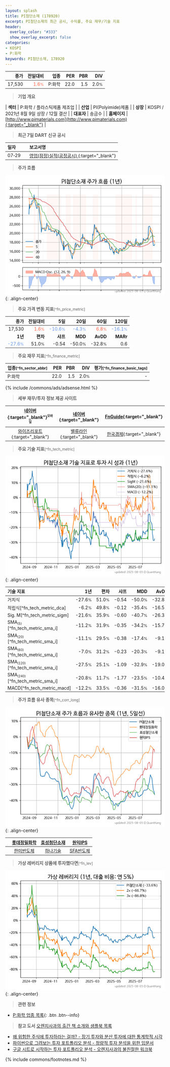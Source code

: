 ```yaml
---
layout: splash
title: PI첨단소재 (178920)
excerpt: PI첨단소재의 최근 공시, 수익률, 주요 재무/기술 지표
header:
  overlay_color: "#333"
  show_overlay_excerpt: false
categories:
- KOSPI
- P:화학
keywords: PI첨단소재, 178920
---
```


| **종가** | **전일대비** | **업종** | **PER** | **PBR** | **DIV** |
| -------: | -----------: | -------: | ------: | ------: | ------: |
| 17,530 | <span style="color: tomato">1.6<small>%</small></span> | P:화학 | 22.0 | 1.5 | 2.0<small>%</small> |

<!-- more -->


> **기업 개요**<a id="company"></a>

| <span style="white-space:nowrap;">**섹터**</span> | P:화학 / 플라스틱제품 제조업 |
| <span style="white-space:nowrap;">**산업**</span> | PI(Polyimide)제품 |
| <span style="white-space:nowrap;">**상장**</span> | KOSPI / 2021년 8월 9일 상장 / 12월 결산 |
| <span style="white-space:nowrap;">**대표자**</span> | 송금수 |
| <span style="white-space:nowrap;">**홈페이지**</span> | [http://www.pimaterials.com](http://www.pimaterials.com){:target="_blank"} |


> **최근 7일 DART 신규 공시**<a id="dart"></a>

| **일자** |      | **보고서명** |
| :------- | :--- | :----------- |
| 07&#x2011;29 | | [영업(잠정)실적(공정공시)              ](https://dart.fss.or.kr/dsaf001/main.do?rcpNo=20250729800018){:target="_blank"} |


> **주가 흐름**<a id="price"></a>

![178920](/stock/images/178920.png){: .align-center}


> **주요 가격 변동 지표**<small>[^fn_price_metric]</small>

| **종가** | **전일대비** | **5일** | **20일** | **60일** | **120일** |
| -------: | -----------: | ------: | -------: | -------: | --------: |
| 17,530 | <span style="color: tomato">1.6<small>%</small></span> | <span style="color: cornflowerblue">-10.6<small>%</small></span> | <span style="color: cornflowerblue">-4.3<small>%</small></span> | <span style="color: tomato">6.8<small>%</small></span> | <span style="color: cornflowerblue">-16.1<small>%</small></span> |
| **1년** | **편차** | **샤프** | **MDD** | **AvDD** | **MARr** |
| <span style="color: cornflowerblue">-27.6<small>%</small></span> | 51.0<small>%</small> | -0.54 | -50.0<small>%</small> | -32.8<small>%</small> | 0.6 |


> **주요 재무 지표**<small>[^fn_finance_metric]</small>

| **업종**<small>[^fn_sector_abbr]</small> | **PER** | **PBR** | **DIV** | **평가**<small>[^fn_finance_basic_tags]</small> |
| :--------------------------------------- | ------: | ------: | ------: | ----------------------------------------------: |
| P:화학 | 22.0 | 1.5 | 2.0<small>%</small> | - |



{% include /commons/ads/adsense.html %}

> **세부 재무/투자 정보 제공 사이트**

| [네이버](https://m.stock.naver.com/domestic/stock/178920/finance/summary){:target="_blank"}<sup><small>모바일</small></sup> | [네이버](https://finance.naver.com/item/coinfo.naver?code=178920){:target="_blank"} | [FnGuide](https://comp.fnguide.com/SVO2/ASP/SVD_Invest.asp?gicode=A178920&MenuYn=Y){:target="_blank"} |
| :---: | :---: | :---: |
| [와이즈리포트](https://comp.wisereport.co.kr/company/c1040001.aspx?cmp_cd=178920){:target="_blank"} | [밸류라인](https://www.valueline.co.kr/finance/summary/178920){:target="_blank"} | [한국경제](https://markets.hankyung.com/stock/178920/financial-summary){:target="_blank"} |


> **주요 기술 지표**<small>[^fn_tech_metric]</small>


![178920](/stock/images/178920_tech.png){: .align-center}

| **기술 지표** | **1년** | **편차** | **샤프** | **MDD** | **AvDD** |
| :------------ | ------: | -----------: | -------: | ------: | -------: |
| 거치식 | -27.6<small>%</small> | 51.0<small>%</small> | -0.54 | -50.0<small>%</small> | -32.8<small>%</small> |
| 적립식[^fn_tech_metric_dca] | -6.2<small>%</small> | 49.8<small>%</small> | -0.12 | -35.4<small>%</small> | -16.5<small>%</small> |
| Sig. M[^fn_tech_metric_sigm] | -21.6<small>%</small> | 35.9<small>%</small> | -0.60 | -40.7<small>%</small> | -26.3<small>%</small> |
| SMA<small><sub>(5)</sub></small>[^fn_tech_metric_sma_i] | -11.2<small>%</small> | 31.9<small>%</small> | -0.35 | -34.2<small>%</small> | -15.7<small>%</small> |
| SMA<small><sub>(20)</sub></small>[^fn_tech_metric_sma_i] | -11.1<small>%</small> | 29.5<small>%</small> | -0.38 | -17.4<small>%</small> | -9.1<small>%</small> |
| SMA<small><sub>(60)</sub></small>[^fn_tech_metric_sma_i] | -7.0<small>%</small> | 31.2<small>%</small> | -0.23 | -20.3<small>%</small> | -9.1<small>%</small> |
| SMA<small><sub>(120)</sub></small>[^fn_tech_metric_sma_i] | -27.5<small>%</small> | 25.1<small>%</small> | -1.09 | -32.9<small>%</small> | -19.0<small>%</small> |
| SMA<small><sub>(240)</sub></small>[^fn_tech_metric_sma_i] | -20.8<small>%</small> | 11.7<small>%</small> | -1.77 | -23.5<small>%</small> | -10.4<small>%</small> |
| MACD[^fn_tech_metric_macd] | -12.2<small>%</small> | 33.5<small>%</small> | -0.36 | -31.5<small>%</small> | -16.0<small>%</small> |


> **주가 흐름 유사 종목**<a id="corr"></a><small>[^fn_corr_long]</small>

![178920](/stock/images/178920_corr.png){: .align-center}

|       | [롯데정밀화학](/004000/) | [효성첨단소재](/298050/) | [원익IPS](/240810/) |
| :---: | :------------------------------------: | :------------------------------------: | :------------------------------------: |
|       | [한미반도체](/042700/) | [하나기술](/299030/) | [SFA반도체](/036540/) |


> **가상 레버리지 상품에 투자했다면**<a id="2x"></a><small>[^fn_lev]</small>

![178920](/stock/images/178920_2x.png){: .align-center}


> **관련 정보**

- [P:화학 업종 목록](/stats/sector/kospi_업종_화학_종목/){: .btn .btn--info}

> **참고 도서** [오렌지사과의 출간 책 소개와 샘플북 목록](https://kongdori.tistory.com/691)

- [왜 위험한 주식에 투자하라는 걸까? - 장기 투자와 분산 투자에 대한 통계학적 시각](https://kongdori.tistory.com/421)
- [파이썬으로 그려보는 투자 포트폴리오 분석  - 정량적 투자 분석을 위한 입문서](https://kongdori.tistory.com/643)
- [구글 시트로 시작하는 투자 포트폴리오 분석 - 오렌지사과의 불친절한 워크북](https://kongdori.tistory.com/449)


{% include commons/footnotes.md %}